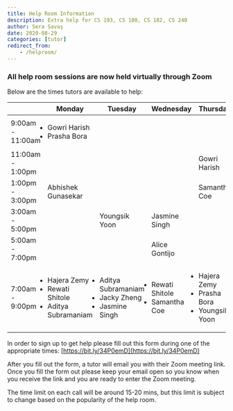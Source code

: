 ```yaml
---
title: Help Room Information
description: Extra help for CS 193, CS 180, CS 182, CS 240
author: Sera Savaş
date: 2020-08-29
categories: [tutor]
redirect_from:
    - /helproom/
---
```


### All help room sessions are now held virtually through Zoom

Below are the times tutors are available to help:

| | Monday | Tuesday | Wednesday | Thursday |
| ---- | ---- | ---- | ---- | ---- |
| 9:00am - 11:00am | <ul style="padding-left:0px"><li>Gowri Harish</li><li>Prasha Bora</li></ul> | | |
| 11:00am - 1:00pm | | | | Gowri Harish |
| 1:00pm - 3:00pm | Abhishek Gunasekar | | | Samantha Coe |
| 3:00am - 5:00pm | | Youngsik Yoon | Jasmine Singh |  |
| 5:00am - 7:00pm | | | Alice Gontijo |  |
| 7:00am - 9:00pm |<ul style="padding-left:0px"><li>Hajera Zemy</li><li>Rewati Shitole</li><li>Aditya Subramaniam</li></ul> | <ul style="padding-left:0px"><li>Aditya Subramaniam</li><li>Jacky Zheng</li><li>Jasmine Singh</li></ul>| <ul style="padding-left:0px"><li>Rewati Shitole</li><li>Samantha Coe</li></ul>| <ul style="padding-left:0px"><li>Hajera Zemy</li><li>Prasha Bora</li><li>Youngsik Yoon</li></ul> |

In order to sign up to get help please fill out this form during one of the appropriate times: [https://bit.ly/34P0emD](https://bit.ly/34P0emD)

After you fill out the form, a tutor will email you with their Zoom meeting link. Once you fill the form out please keep your email open so you know when you receive the link and you are ready to enter the Zoom meeting. 

The time limit on each call will be around 15-20 mins, but this limit is subject to change based on the popularity of the help room.

